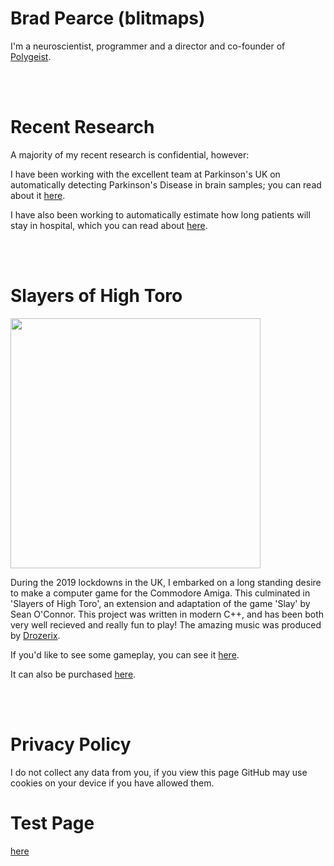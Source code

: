 # Brad Pearce (blitmaps)
I'm a neuroscientist, programmer and a director and co-founder of [Polygeist](https://www.polygei.st).

<br>
<br>

# Recent Research
A majority of my recent research is confidential, however:

I have been working with the excellent team at Parkinson's UK on automatically detecting Parkinson's Disease in brain samples; you can read about it [here](https://www.biorxiv.org/content/10.1101/2022.08.30.505459v2).

I have also been working to automatically estimate how long patients will stay in hospital, which you can read about [here](https://transform.england.nhs.uk/blogs/using-ai-to-predict-long-term-hospital-stays-an-ai-skunkworks-proof-of-concept/).

<br>
<br>

# Slayers of High Toro
<img src="slayers_box.png" width="400" height="400">

During the 2019 lockdowns in the UK, I embarked on a long standing desire to make a computer game for the Commodore Amiga.  This culminated in 'Slayers of High Toro', an extension and adaptation of the game 'Slay' by Sean O'Connor.  This project was written in modern C++, and has been both very well recieved and really fun to play!  The amazing music was produced by [Drozerix](https://soundcloud.com/drozerix).

If you'd like to see some gameplay, you can see it [here](https://www.youtube.com/watch?v=MH0moStN-Ng).

It can also be purchased [here](https://www.bitmapsoft.co.uk/product/slayers-of-high-toro/).

<br>
<br>

# Privacy Policy

I do not collect any data from you, if you view this page GitHub may use cookies on your device if you have allowed them.

# Test Page
[here](/test.md)
